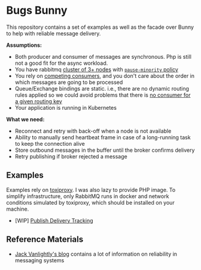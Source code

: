 Bugs Bunny
================

This repository contains a set of examples as well as the facade over Bunny to help
with reliable message delivery.

**Assumptions:**
- Both producer and consumer of messages are synchronous. Php is still not a good fit for the async workload.
- You have rabbitmq [cluster of 3+ nodes](https://www.rabbitmq.com/clustering.html#node-count) with [`pause-minority` policy](https://www.rabbitmq.com/partitions.html#automatic-handling)
- You rely on [competing consumers](https://docs.microsoft.com/en-us/azure/architecture/patterns/competing-consumers), and you don't care about the order in which messages are going to be processed
- Queue/Exchange bindings are static. i.e., there are no dynamic routing rules applied so we could avoid problems that there is [no consumer for a given routing key](https://www.rabbitmq.com/reliability.html#routing)
- Your application is running in Kubernetes

**What we need:**
- Reconnect and retry with back-off when a node is not available
- Ability to manually send heartbeat frame in case of a long-running task to keep the connection alive
- Store outbound messages in the buffer until the broker confirms delivery
- Retry publishing if broker rejected a message

## Examples

Examples rely on [toxiproxy](https://github.com/Shopify/toxiproxy). I was also lazy to provide PHP image.
To simplify infrastructure, only RabbitMQ runs in docker and network conditions simulated by toxiproxy,
which should be installed on your machine.

 - [WIP] [Publish Delivery Tracking](./examples/publish_confirmation/)

## Reference Materials

-  [Jack Vanlightly's blog](https://jack-vanlightly.com/blog/tag/RabbitMQ) contains a lot of information on reliability in messaging systems
